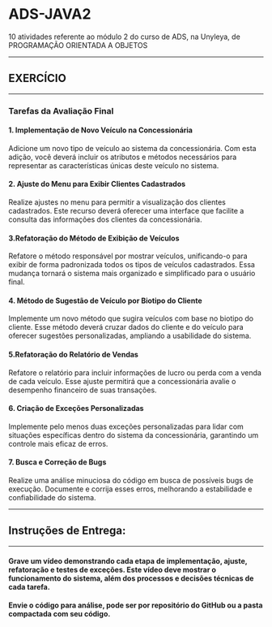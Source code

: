 # ADS-JAVA2
10 atividades referente ao módulo 2 do curso de ADS, na Unyleya, de PROGRAMAÇÃO ORIENTADA A OBJETOS

---------------------------------------
## EXERCÍCIO
---------------------------------------


### Tarefas da Avaliação Final
#### 1. Implementação de Novo Veículo na Concessionária

Adicione um novo tipo de veículo ao sistema da concessionária. Com esta adição, você deverá incluir os atributos e métodos necessários para representar as características únicas deste veículo no sistema.

#### 2. Ajuste do Menu para Exibir Clientes Cadastrados

Realize ajustes no menu para permitir a visualização dos clientes cadastrados. Este recurso deverá oferecer uma interface que facilite a consulta das informações dos clientes da concessionária.

#### 3.Refatoração do Método de Exibição de Veículos

Refatore o método responsável por mostrar veículos, unificando-o para exibir de forma padronizada todos os tipos de veículos cadastrados. Essa mudança tornará o sistema mais organizado e simplificado para o usuário final.

#### 4. Método de Sugestão de Veículo por Biotipo do Cliente

Implemente um novo método que sugira veículos com base no biotipo do cliente. Esse método deverá cruzar dados do cliente e do veículo para oferecer sugestões personalizadas, ampliando a usabilidade do sistema.

#### 5.Refatoração do Relatório de Vendas

Refatore o relatório para incluir informações de lucro ou perda com a venda de cada veículo. Esse ajuste permitirá que a concessionária avalie o desempenho financeiro de suas transações.

#### 6. Criação de Exceções Personalizadas

Implemente pelo menos duas exceções personalizadas para lidar com situações específicas dentro do sistema da concessionária, garantindo um controle mais eficaz de erros.

#### 7. Busca e Correção de Bugs

Realize uma análise minuciosa do código em busca de possíveis bugs de execução. Documente e corrija esses erros, melhorando a estabilidade e confiabilidade do sistema.

---------------------------------------
## Instruções de Entrega:
---------------------------------------
####  Grave um vídeo demonstrando cada etapa de implementação, ajuste, refatoração e testes de exceções. Este vídeo deve mostrar o funcionamento do sistema, além dos processos e decisões técnicas de cada tarefa.

####  Envie o código para análise, pode ser por repositório do GitHub ou a pasta compactada com seu código.